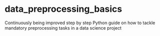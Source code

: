 # data_preprocessing_basics
Continuously being improved step by step Python guide on how to tackle mandatory preprocessing tasks in a data science project 
